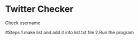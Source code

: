 # Twitter Checker

Check username


#Steps
1.make list and add it into list.txt file
2.Run the program